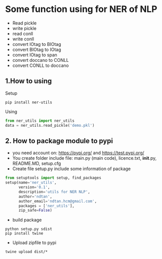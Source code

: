 # Some function using for NER of NLP
- Read pickle
- write pickle
- read conll
- write conll
- convert IOtag to BIOtag
- convert BIOtag to IOtag
- convert IOtag to span
- convert doccano to CONLL
- convert CONLL to doccano

## 1.How to using 
Setup
```
pip install ner-utils
```
Using
```python
from ner_utils import ner_utils
data = ner_utils.read_pickle('demo.pkl')
```

## 2. How to package module to pypi
- you need account on: https://pypi.org/ and  https://test.pypi.org/
- You create folder include file: main.py (main code), licence.txt, __init__.py, README.MD, setup.cfg
- Create file setup.py include some information of package
```python
from setuptools import setup, find_packages
setup(name='ner_utils',
      version='0.1',
      description='utils for NER NLP',
      author='ndtan',
      author_email='ndtan.hcm@gmail.com',
      packages = ['ner_utils'],
      zip_safe=False)
```
- build package
```
python setup.py sdist
pip install twine
```
- Upload zipfile to pypi
```
twine upload dist/*
```
